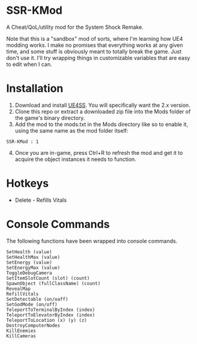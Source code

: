 
SSR-KMod
===
A Cheat/QoL/utility mod for the System Shock Remake.

Note that this is a "sandbox" mod of sorts, where I'm learning how UE4 modding works. I make no promises that everything works at any given time, and some stuff is obviously meant to totally break the game. Just don't use it. I'll try wrapping things in customizable variables that are easy to edit when I can.

Installation
===
1. Download and install [UE4SS](https://github.com/UE4SS-RE/RE-UE4SS). You will specifically want the 2.x version.
2. Clone this repo or extract a downloaded zip file into the Mods folder of the game's binary directory.
3. Add the mod to the mods.txt in the Mods directory like so to enable it, using the same name as the mod folder itself:
```
SSR-KMod : 1
```
4. Once you are in-game, press Ctrl+R to refresh the mod and get it to acquire the object instances it needs to function.

Hotkeys
===
* Delete - Refills Vitals

Console Commands
===
The following functions have been wrapped into console commands.

```
SetHealth (value)
SetHealthMax (value)
SetEnergy (value)
SetEnergyMax (value)
ToggleDebugCamera
SetItemSlotCount (slot) (count)
SpawnObject (fullClassName) (count)
RevealMap
RefillVitals
SetDetectable (on/oaff)
SetGodMode (on/off)
TeleportToTerminalByIndex (index)
TeleportToElevatorByIndex (index)
TeleportToLocation (x) (y) (z)
DestroyComputerNodes
KillEnemies
KillCameras
```
